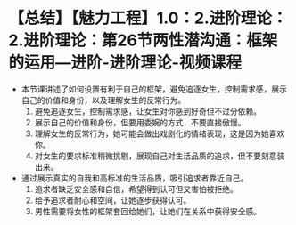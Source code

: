 # 【总结】【魅力工程】1.0：2.进阶理论：2.进阶理论：第26节两性潜沟通：框架的运用—进阶-进阶理论-视频课程

-   本节课讲述了如何设置有利于自己的框架，避免追逐女生，控制需求感，展示自己的价值和身份，以及理解女生的反常行为。
    1.  避免追逐女生，控制需求感，让女生对你感到好奇但不过分依赖。
    2.  展示自己的价值和身份，但要用委婉的方式，不要直接傲慢。
    3.  理解女生的反常行为，她可能会做出戏剧化的情绪表现，这是因为她喜欢你。
    4.  对女生的要求标准稍微挑剔，展现自己对生活品质的追求，但不要刻意装出来。
-   通过展示真实的自我和高标准的生活品质，吸引追求者靠近自己。
    1.  追求者缺乏安全感和自信，希望得到认可但又害怕被拒绝。
    2.  给予追求者耐心和空间，让她逐步获得认可。
    3.  男性需要将女性的框架套回给她们，让她们在关系中获得安全感。